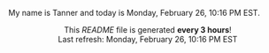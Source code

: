 My name is Tanner and today is Monday, February 26, 10:16 PM EST.

<p align="center">This <i>README</i> file is generated <b>every 3 hours</b>!</br>Last refresh: Monday, February 26, 10:16 PM EST<br /></p>
